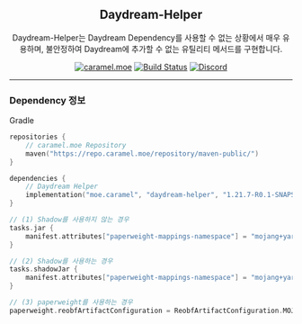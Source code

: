 <div align="center">

## Daydream-Helper

<p>Daydream-Helper는 Daydream Dependency를 사용할 수 없는 상황에서 매우 유용하며, 불안정하여 Daydream에 추가할 수 없는 유틸리티 메서드를 구현합니다.</p>

[![caramel.moe](https://img.shields.io/badge/made%20by.-caramel.moe-red)](https://caramel.moe)
[![Build Status](https://img.shields.io/github/actions/workflow/status/caramel-moe/Daydream-Helper/helper-build-and-publish.yml)](https://img.shields.io/github/actions/workflow/status/caramel-moe/Daydream-Helper/helper-build-and-publish.yml)
[![Discord](https://img.shields.io/discord/534586842079821824.svg?label=use%20server&logo=discord&logoColor=ffffff&color=7389D8&labelColor=6A7EC2)](https://discord.gg/f9qGtYF)
</div>

---

### Dependency 정보
Gradle
```kotlin
repositories {
    // caramel.moe Repository
    maven("https://repo.caramel.moe/repository/maven-public/")
}

dependencies {
    // Daydream Helper
    implementation("moe.caramel", "daydream-helper", "1.21.7-R0.1-SNAPSHOT")
}

// (1) Shadow를 사용하지 않는 경우
tasks.jar {
    manifest.attributes["paperweight-mappings-namespace"] = "mojang+yarn"
}

// (2) Shadow를 사용하는 경우
tasks.shadowJar {
    manifest.attributes["paperweight-mappings-namespace"] = "mojang+yarn"
}

// (3) paperweight를 사용하는 경우
paperweight.reobfArtifactConfiguration = ReobfArtifactConfiguration.MOJANG_PRODUCTION
```
